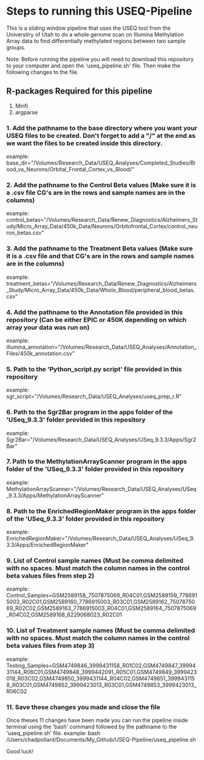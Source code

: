# Steps to running this USEQ-Pipeline
This is a sliding window pipeline that uses the USEQ tool from the Universtiry of Utah to do a whole genome scan on Illumina Methylation Array data to find differentially methylated regions between two sample groups.

Note: Before running the pipeline you will need to download this repository to your computer and open the 'useq_pipeline.sh' file. Then make the following changes to the file.

## R-packages Required for this pipeline
  1. Minfi
  2. argparse

### 1. Add the pathname to the base directory where you want your USEQ files to be created. Don't forget to add a "/" at the end as we want the files to be created inside this directory.
example:
base_dir="/Volumes/Research_Data/USEQ_Analyses/Completed_Studies/Blood_vs_Neurons/Orbital_Frontal_Cortex_vs_Blood/"

### 2. Add the pathname to the Control Beta values (Make sure it is a .csv file CG's are in the rows and sample names are in the columns)
example:
control_betas="/Volumes/Research_Data/Renew_Diagnostics/Alzheimers_Study/Micro_Array_Data/450k_Data/Neurons/Orbitofrontal_Cortex/control_neuron_betas.csv"

### 3. Add the pathname to the Treatment Beta values (Make sure it is a .csv file and that CG's are in the rows and sample names are in the columns)
example:
treatment_betas="/Volumes/Research_Data/Renew_Diagnostics/Alzheimers_Study/Micro_Array_Data/450k_Data/Whole_Blood/peripheral_blood_betas.csv"

### 4. Add the pathname to the Annotation file provided in this repository (Can be either EPIC or 450K depending on which array your data was run on)
example:
illumina_annotation="/Volumes/Research_Data/USEQ_Analyses/Annotation_Files/450k_annotation.csv"

### 5. Path to the 'Python_script.py script' file provided in this repository
example:
sgr_script="/Volumes/Research_Data/USEQ_Analyses/useq_prep_r.R"

### 6. Path to the Sgr2Bar program in the apps folder of the 'USeq_9.3.3' folder provided in this repository
example:
Sgr2Bar="/Volumes/Research_Data/USEQ_Analyses/USeq_9.3.3/Apps/Sgr2Bar"

### 7. Path to the MethylationArrayScanner program in the apps folder of the 'USeq_9.3.3' folder provided in this repository
example:
MethylationArrayScanner="/Volumes/Research_Data/USEQ_Analyses/USeq_9.3.3/Apps/MethylationArrayScanner"

### 8. Path to the EnrichedRegionMaker program in the apps folder of the 'USeq_9.3.3' folder provided in this repository
example:
EnrichedRegionMaker="/Volumes/Research_Data/USEQ_Analyses/USeq_9.3.3/Apps/EnrichedRegionMaker"

### 9. List of Control sample names (Must be comma delimited with no spaces. Must match the column names in the control beta values files from step 2)
example:
Control_Samples=GSM2589158_7507875069_R04C01,GSM2589159_7786915003_R02C01,GSM2589160_7786915003_R03C01,GSM2589162_7507875069_R02C02,GSM2589163_7786915003_R04C01,GSM2589164_7507875069_R04C02,GSM2589168_6229068023_R02C01

### 10. List of Treatment sample names (Must be comma delimited with no spaces. Must match the column names in the control beta values files from step 3)
example:
Testing_Samples=GSM4749846_3999431158_R01C02,GSM4749847_3999431144_R06C01,GSM4749848_3999442091_R05C01,GSM4749849_3999423019_R03C02,GSM4749850_3999431144_R04C02,GSM4749851_3999431158_R03C01,GSM4749852_3999423013_R03C01,GSM4749853_3999423013_R06C02

### 11. Save these changes you made and close the file


Once theses 11 changes have been made you can run the pipeline inside terminal using the 'bash' command followed by the pathname to the 'useq_pipeline.sh' file.
example: bash /Users/chadpollard/Documents/My_Github/USEQ-Pipeline/useq_pipeline.sh

Good luck!
